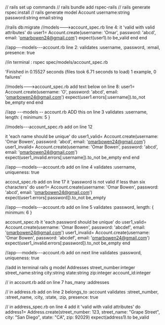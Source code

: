 // rails set up commands
// rails bundle add rspec-rails
// rails generate rspec:install
// rails generate model Account username:string password:string email:string

//rails db:migrate
//models--->account_spec.rb
line 4:
    it 'valid with valid attributes' do
    user1= Account.create(username: 'Omar', password: 'abcd', email: 'omarbowen24@gmail.com')
    expect(user1).to be_valid
end
end

//app---models---account.rb
line 2:
validates :username, :password, :email, presence: true

//in terminal : rspec spec/models/account_spec.rb

'Finished in 0.15527 seconds (files took 6.71 seconds to load)
1 example, 0 failures'

//models--->account_spec.rb
add text below on line 8:
  user1= Account.create(username: 'O', password: 'abcd', email: 'omarbowen24@gmail.com')
  expect(user1.errors[:username]).to_not be_empty
end
end

//app ---models -- account.rb
ADD this on line 3
validates :username, length: { minimum: 5 }

//models---account_spec.rb
add on line 12

it 'each name should be unique' do
  user1_valid= Account.create(username: 'Omar Bowen', password: 'abcd', email: 'omarbowen24@gmail.com')
  user1_invalid= Account.create(username: 'Omar Bowen', password: 'abcd', email: 'omarbowen24@gmail.com')
  expect(user1_invalid.errors[:username]).to_not be_empty
  end
end

//app---models---account.rb
add on line 4
  validates :username, uniqueness: true

accout_spec.rb
add on line 17
it 'password is not valid if less than six characters' do
  user1= Account.create(username: 'Omar Bowen', password: 'abcd', email: 'omarbowen24@gmail.com')
  expect(user1.errors[:password]).to_not be_empty

//app---models---account.rb
add  on line 5
validates :password, length: { minimum: 6 }

account_spec.rb
it 'each password should be unique' do
  user1_valid= Account.create(username: 'Omar Bowen', password: 'abcdef', email: 'omarbowen24@gmail.com')
  user1_invalid= Account.create(username: 'Omar Bowen', password: 'abcdef', email: 'omarbowen24@gmail.com')
  expect(user1_invalid.errors[:password]).to_not be_empty
end

//app---models---account.rb
add on next line
validates :password, uniqueness: true

//add in terminal
rails g model Addresses street_number:integer street_name:string city:string state:string zip:integer account_id:integer

// in account.rb
add on line 7 has_many :addresses

// in address.rb
add on line 2
belongs_to :account
  validates :street_number, :street_name, :city, :state, :zip, presence: true

// in address_spec.rb
on line 4 add
it 'valid with valid attributes' do
    address1= Address.create(street_number: 123, street_name: "Grape Street", city: "San Diego", state: "CA", zip: 92029)
    expect(address1).to be_valid
